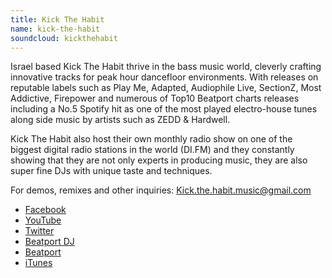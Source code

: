 ```yaml
---
title: Kick The Habit
name: kick-the-habit
soundcloud: kickthehabit
---
```

Israel based Kick The Habit thrive in the bass music world,
cleverly crafting innovative tracks for peak hour dancefloor environments.
With releases on reputable labels such as Play Me, Adapted, Audiophile Live, SectionZ, Most Addictive, Firepower and numerous of Top10 Beatport charts releases including a No.5 Spotify hit as one of the most played electro-house tunes along side music by artists such as ZEDD & Hardwell.

Kick The Habit also host their own monthly radio show on one of the biggest digital radio stations in the world (DI.FM) and
they constantly showing that they are not only experts in producing music, they are also super fine DJs with unique taste
and techniques.

For demos, remixes and other inquiries:
[Kick.the.habit.music@gmail.com](mailto:Kick.the.habit.music@gmail.com)

* [Facebook](https://www.facebook.com/KickTheHabitOfficial)
* [YouTube](http://youtube.com/user/kickthehabitofficial)
* [Twitter](http://www.twitter.com/kickthehabitedm)
* [Beatport DJ](http://dj.beatport.com/kickthehabit)
* [Beatport](http://www.beatport.com/artist/kick-the-habit/308567)
* [iTunes](https://itunes.apple.com/us/artist/kick-the-habit/id591593236)